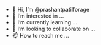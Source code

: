 - 👋 Hi, I’m @prashantpatilforage
- 👀 I’m interested in ...
- 🌱 I’m currently learning ...
- 💞️ I’m looking to collaborate on ...
- 📫 How to reach me ...

<!---
prashantpatilforage/prashantpatilforage is a ✨ special ✨ repository because its `README.md` (this file) appears on your GitHub profile.
You can click the Preview link to take a look at your changes.
--->
